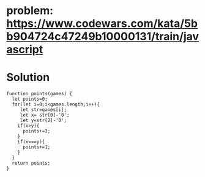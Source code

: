 # problem: https://www.codewars.com/kata/5bb904724c47249b10000131/train/javascript

# Solution 
```
function points(games) {
  let points=0;
  for(let i=0;i<games.length;i++){
     let str=games[i];
     let x= str[0]-'0';
     let y=str[2]-'0';
    if(x>y){
      points+=3;
    }
    if(x===y){
      points+=1;
    }
  }
  return points;
}
```